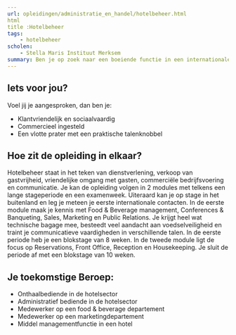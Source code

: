 ```yaml
---
url: opleidingen/administratie_en_handel/hotelbeheer.html
html
title :Hotelbeheer
tags:
	- hotelbeheer
scholen:
 	- Stella Maris Instituut Merksem
summary: Ben je op zoek naar een boeiende functie in een internationale omgeving en hou je ervan om het je gasten naar de zin te maken? Met een opleiding Hotelbeheer kan je het schoppen tot polyvalent hotelmedewerker op afdelingen zoals sales & marketing, public relations, reservations, front officereception,housekeeping, food & beverage management en conference & banqueting.
---
```


## Iets voor jou?

Voel jij je aangesproken, dan ben je:

* Klantvriendelijk en sociaalvaardig
* Commercieel ingesteld
* Een vlotte prater met een praktische talenknobbel

## Hoe zit de opleiding in elkaar?

Hotelbeheer staat in het teken van dienstverlening, verkoop van gastvrijheid, vriendelijke omgang met gasten, commerciële bedrijfsvoering en communicatie. Je kan de opleiding volgen in 2 modules met telkens een lange stageperiode en een examenweek. Uiteraard kan je op stage in het buitenland en leg je meteen je eerste internationale contacten. In de eerste module maak je kennis met Food & Beverage management, Conferences & Banqueting, Sales, Marketing en Public Relations. Je krijgt heel wat technische bagage mee, besteedt veel aandacht aan voedselveiligheid en traint je communicatieve vaardigheden in verschillende talen. In de eerste periode heb je een blokstage van 8 weken. In de tweede module ligt de focus op Reservations, Front Office, Reception en Housekeeping. Je sluit de periode af met een blokstage van 10 weken.

## Je toekomstige Beroep:

* Onthaalbediende in de hotelsector
* Administratief bediende in de hotelsector
* Medewerker op een food & beverage departement
* Medewerker op een marketingdepartement
* Middel managementfunctie in een hotel